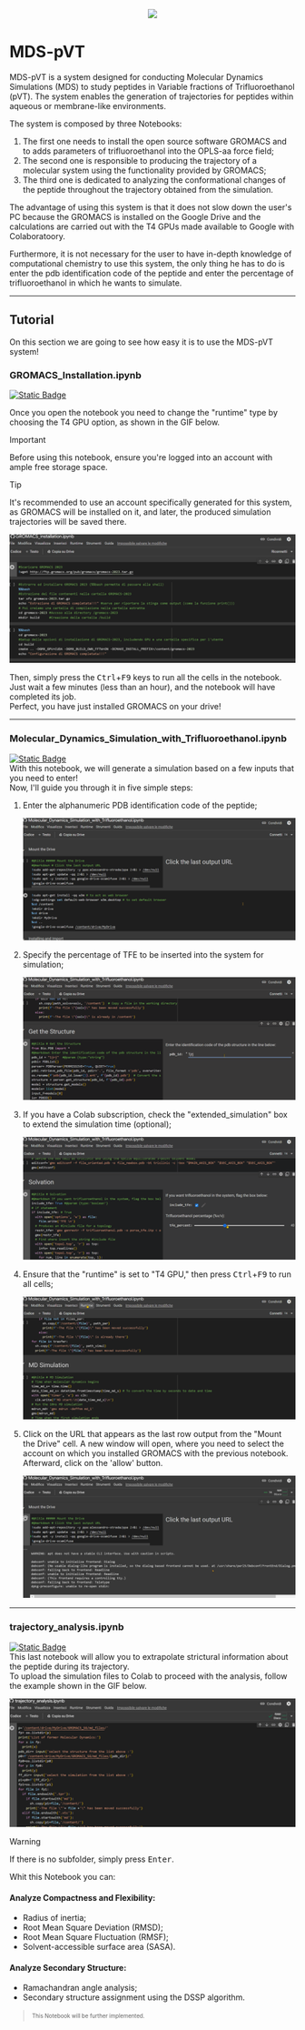 <p align="center">
  <img src="https://github.com/GuerrSim96/MDS-PVT/blob/main/other/logo/basic_MDS-PVT.png" />
</p>

# MDS-pVT
MDS-pVT is a system designed for conducting Molecular Dynamics Simulations (MDS) to study peptides in Variable fractions of Trifluoroethanol (pVT).
The system enables the generation of trajectories for peptides within aqueous or membrane-like environments.

The system is composed by three Notebooks:
1.  The first one needs to install the open source software GROMACS and to adds parameters of trifluoroethanol into the OPLS-aa force field;
1.  The second one is responsible to producing the trajectory of a molecular system using the functionality provided by GROMACS;
1.  The third one is dedicated to analyzing the conformational changes of the peptide throughout the trajectory obtained from the simulation.

The advantage of using this system is that it does not slow down the user's PC because the GROMACS is installed on the Google Drive and the calculations are carried out with the T4 GPUs made available to Google with Colaboratoory.

Furthermore, it is not necessary for the user to have in-depth knowledge of computational chemistry to use this system, the only thing he has to do is enter the pdb identification code of the peptide and enter the percentage of trifluoroethanol in which he wants to simulate.

---
## Tutorial
On this section we are going to see how easy it is to use the MDS-pVT system!

### GROMACS_Installation.ipynb  
[![Static Badge](https://img.shields.io/badge/Open_it-goldenrod?logo=googlecolab&labelColor=gray)](https://github.com/GuerrSim96/MDS-pVT/blob/main/GROMACS_installation.ipynb)

Once you open the notebook you need to change the "runtime" type by choosing the T4 GPU option, as shown in the GIF below.  

> [!IMPORTANT]
> Before using this notebook, ensure you're logged into an account with ample free storage space.

> [!TIP]
> It's recommended to use an account specifically generated for this system, as GROMACS will be installed on it, and later, the produced simulation trajectories will be saved there.

![gif_runtime](other/gif/change_runtime.gif)

Then, simply press the <kbd>Ctrl</kbd>+<kbd>F9</kbd> keys to run all the cells in the notebook.  
Just wait a few minutes (less than an hour), and the notebook will have completed its job.  
Perfect, you have just installed GROMACS on your drive!  

---
### Molecular_Dynamics_Simulation_with_Trifluoroethanol.ipynb
[![Static Badge](https://img.shields.io/badge/Open_it-goldenrod?logo=googlecolab&labelColor=gray)](https://github.com/GuerrSim96/MDS-pVT/blob/main/Molecular_Dynamics_Simulation_with_Trifluoroethanol.ipynb)    
With this notebook, we will generate a simulation based on a few inputs that you need to enter!  
Now, I'll guide you through it in five simple steps:  
1. Enter the alphanumeric PDB identification code of the peptide;

   ![gif_runtime](other/gif/insert_pdb_id.gif)

1. Specify the percentage of TFE to be inserted into the system for simulation;

   ![gif_runtime](other/gif/tfe_percentage.gif)
  
1. If you have a Colab subscription, check the "extended_simulation" box to extend the simulation time (optional);

   ![gif_runtime](other/gif/optional.gif)
   
1. Ensure that the "runtime" is set to "T4 GPU," then press <kbd>Ctrl</kbd>+<kbd>F9</kbd> to run all cells;

   ![gif_runtime](other/gif/set_runtime.gif)

1. Click on the URL that appears as the last row output from the "Mount the Drive" cell. A new window will open, where you need to select the account on which you installed GROMACS with the previous notebook. Afterward, click on the 'allow' button.

   ![gif_runtime](other/gif/drive_mounted.gif)

---
### trajectory_analysis.ipynb
[![Static Badge](https://img.shields.io/badge/Open_it-goldenrod?logo=googlecolab&labelColor=gray)](https://github.com/GuerrSim96/MDS-pVT/blob/main/trajectory_analysis.ipynb)  
This last notebook will allow you to extrapolate strictural information about the peptide during its trajectory.  
To upload the simulation files to Colab to proceed with the analysis, follow the example shown in the GIF below.

   ![gif_runtime](other/gif/upload.gif)

> [!WARNING]
> If there is no subfolder, simply press <kbd>Enter</kbd>.

Whit this Notebook you can:

#### Analyze Compactness and Flexibility:
* Radius of inertia;
* Root Mean Square Deviation (RMSD);
* Root Mean Square Fluctuation (RMSF);
* Solvent-accessible surface area (SASA).

#### Analyze Secondary Structure:
* Ramachandran angle analysis;
* Secondary structure assignment using the DSSP algorithm.

> <sup><sub> This Notebook will be further implemented. </sub></sup>
